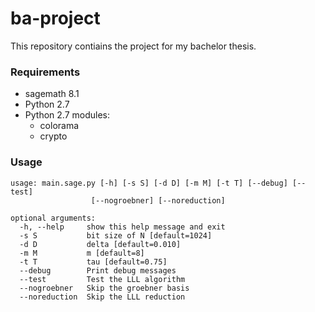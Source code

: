 # ba-project

This repository contiains the project for my bachelor thesis.


### Requirements

- sagemath 8.1
- Python 2.7
- Python 2.7 modules:
  - colorama
  - crypto


### Usage

  ```
  usage: main.sage.py [-h] [-s S] [-d D] [-m M] [-t T] [--debug] [--test]
                    [--nogroebner] [--noreduction]

  optional arguments:
    -h, --help     show this help message and exit
    -s S           bit size of N [default=1024]
    -d D           delta [default=0.010]
    -m M           m [default=8]
    -t T           tau [default=0.75]
    --debug        Print debug messages
    --test         Test the LLL algorithm
    --nogroebner   Skip the groebner basis
    --noreduction  Skip the LLL reduction

  ```

